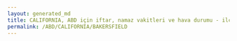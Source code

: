 ```yaml
---
layout: generated_md
title: CALIFORNIA, ABD için iftar, namaz vakitleri ve hava durumu - ilçe/eyalet seç
permalink: /ABD/CALIFORNIA/BAKERSFIELD
---
```


<script type="text/javascript">
  var country = ABD;
  var city = CALIFORNIA;
  var state = BAKERSFIELD;
  var lat = 72;
  var lon = 21;
</script>

